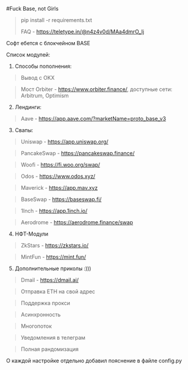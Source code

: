 #Fuck Base, not Girls 

>pip install -r requirements.txt
>
>FAQ - https://teletype.in/@n4z4v0d/MAa4dmrO_Ij

Софт ебется с блокчейном BASE 

Список модулей: 

1) Способы пополнения: 

> Вывод с OKX

> Мост Orbiter - https://www.orbiter.finance/, доступные сети: Arbitrum, Optimism

2) Лендинги: 

> Aave - https://app.aave.com/?marketName=proto_base_v3

3) Свапы:

> Uniswap - https://app.uniswap.org/ 

> PancakeSwap - https://pancakeswap.finance/ 

> Woofi - https://fi.woo.org/swap/

> Odos - https://www.odos.xyz/ 

> Maverick - https://app.mav.xyz

> BaseSwap - https://baseswap.fi/ 

> 1Inch - https://app.1inch.io/

> Aerodrome - https://aerodrome.finance/swap

4) НФТ-Модули

> ZkStars - https://zkstars.io/ 

> MintFun - https://mint.fun/

5) Дополнительные приколы :)))

> Dmail - https://dmail.ai/

> Отправка ETH на свой адрес 

> Поддержка прокси

> Асинхронность

> Многопоток

> Уведомления в телеграм

> Полная рандомизация

О каждой настройке отдельно добавил пояснение в файле config.py
